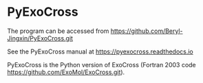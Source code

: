 # PyExoCross

The program can be accessed from https://github.com/Beryl-Jingxin/PyExoCross.git

See the PyExoCross manual at https://pyexocross.readthedocs.io

PyExoCross is the Python version of ExoCross (Fortran 2003 code https://github.com/ExoMol/ExoCross.git).
